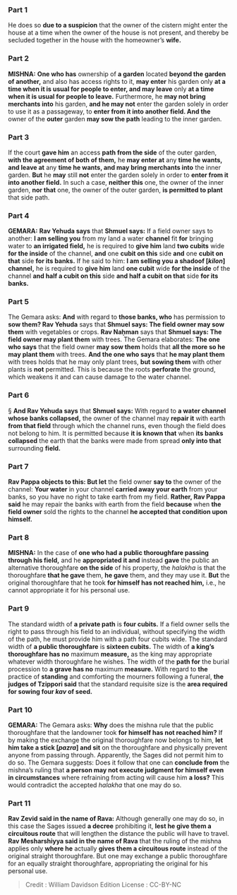
### Part 1
He does so <b>due to a suspicion</b> that the owner of the cistern might enter the house at a time when the owner of the house is not present, and thereby be secluded together in the house with the homeowner’s <b>wife.</b>

### Part 2
<strong>MISHNA:</strong> <b>One who has</b> ownership of <b>a garden</b> located <b>beyond the garden of another,</b> and also has access rights to it, <b>may enter</b> his garden only <b>at a time when it is usual for people to enter, and may leave</b> only <b>at a time when it is usual for people to leave.</b> Furthermore, he <b>may not bring merchants into</b> his garden, <b>and he may not</b> enter the garden solely in order to use it as a passageway, to <b>enter from it into another field. And the</b> owner of the <b>outer</b> garden <b>may sow the path</b> leading to the inner garden.

### Part 3
If the court <b>gave him</b> an access <b>path from the side</b> of the outer garden, <b>with the agreement of both of them,</b> he <b>may enter at</b> any <b>time he wants, and leave at</b> any <b>time he wants, and may bring merchants into</b> the inner garden. <b>But</b> he <b>may</b> still <b>not</b> enter the garden solely in order to <b>enter from it into another field.</b> In such a case, <b>neither this</b> one, the owner of the inner garden, <b>nor that</b> one, the owner of the outer garden, <b>is permitted to plant</b> that side path.

### Part 4
<strong>GEMARA:</strong> <b>Rav Yehuda says</b> that <b>Shmuel says:</b> If a field owner says to another: <b>I am selling you</b> from my land a water <b>channel</b> fit <b>for</b> bringing water to <b>an irrigated field,</b> he is required to <b>give him</b> land <b>two cubits</b> wide <b>for the inside</b> of the channel, <b>and</b> one <b>cubit on this</b> side <b>and</b> one <b>cubit on that</b> side <b>for its banks.</b> If he said to him: <b>I am selling you a shadoof [<i>kilon</i>] channel,</b> he is required to <b>give him</b> land <b>one cubit</b> wide <b>for the inside</b> of the channel <b>and half a cubit on this</b> side <b>and half a cubit on that</b> side <b>for its banks.</b>

### Part 5
The Gemara asks: <b>And</b> with regard to <b>those banks, who</b> has permission to <b>sow them? Rav Yehuda</b> says that <b>Shmuel says: The field owner may sow them</b> with vegetables or crops. <b>Rav Naḥman</b> says that <b>Shmuel says: The field owner may plant them</b> with trees. The Gemara elaborates: <b>The one who says</b> that the field owner <b>may sow them</b> holds that <b>all the more so he may plant them</b> with trees. <b>And the one who says</b> that <b>he may plant them</b> with trees holds that he may only plant trees, <b>but sowing them</b> with other plants is <b>not</b> permitted. This is because the roots <b>perforate</b> the ground, which weakens it and can cause damage to the water channel.

### Part 6
§ <b>And Rav Yehuda says</b> that <b>Shmuel says:</b> With regard to <b>a water channel whose banks collapsed,</b> the owner of the channel may <b>repair it</b> with earth <b>from that field</b> through which the channel runs, even though the field does not belong to him. It is permitted because <b>it is known that</b> when <b>its banks collapsed</b> the earth that the banks were made from spread <b>only into that</b> surrounding <b>field.</b>

### Part 7
<b>Rav Pappa objects to this: But let</b> the field owner <b>say to</b> the owner of the channel: <b>Your water</b> in your channel <b>carried away your earth</b> from your banks, so you have no right to take earth from my field. <b>Rather, Rav Pappa said</b> he may repair the banks with earth from the field <b>because</b> when <b>the field owner</b> sold the rights to the channel <b>he accepted that condition upon himself.</b>

### Part 8
<strong>MISHNA:</strong> In the case of <b>one who had a public thoroughfare passing through his field,</b> and he <b>appropriated it and</b> instead <b>gave</b> the public an alternative thoroughfare <b>on the side</b> of his property, the <i>halakha</i> is that the thoroughfare <b>that he gave</b> them, <b>he gave</b> them, and they may use it. <b>But</b> the original thoroughfare that he took <b>for himself has not reached him,</b> i.e., he cannot appropriate it for his personal use.

### Part 9
The standard width of <b>a private path</b> is <b>four cubits.</b> If a field owner sells the right to pass through his field to an individual, without specifying the width of the path, he must provide him with a path four cubits wide. The standard width of <b>a public thoroughfare</b> is <b>sixteen cubits.</b> The width of <b>a king’s thoroughfare has no</b> maximum <b>measure,</b> as the king may appropriate whatever width thoroughfare he wishes. The width of the <b>path for</b> the burial procession to <b>a grave has no</b> maximum <b>measure.</b> With regard to <b>the</b> practice of <b>standing</b> and comforting the mourners following a funeral, <b>the judges of Tzippori said</b> that the standard requisite size is the <b>area required for sowing four <i>kav</i> of seed.</b>

### Part 10
<strong>GEMARA:</strong> The Gemara asks: <b>Why</b> does the mishna rule that the public thoroughfare that the landowner took <b>for himself has not reached him?</b> If by making the exchange the original thoroughfare now belongs to him, <b>let him take a stick [<i>pazra</i>] and sit</b> on the thoroughfare and physically prevent anyone from passing through. Apparently, the Sages did not permit him to do so. The Gemara suggests: Does it follow that one can <b>conclude from</b> the mishna’s ruling that <b>a person may not execute judgment for himself even in circumstances</b> where refraining from acting will cause him <b>a loss?</b> This would contradict the accepted <i>halakha</i> that one may do so.

### Part 11
<b>Rav Zevid said in the name of Rava:</b> Although generally one may do so, in this case the Sages issued <b>a decree</b> prohibiting it, <b>lest he give them a circuitous route</b> that will lengthen the distance the public will have to travel. <b>Rav Mesharshiyya said in the name of Rava</b> that the ruling of the mishna applies only <b>where he</b> actually <b>gives them a circuitous route</b> instead of the original straight thoroughfare. But one may exchange a public thoroughfare for an equally straight thoroughfare, appropriating the original for his personal use.

>Credit : William Davidson Edition
>License : CC-BY-NC